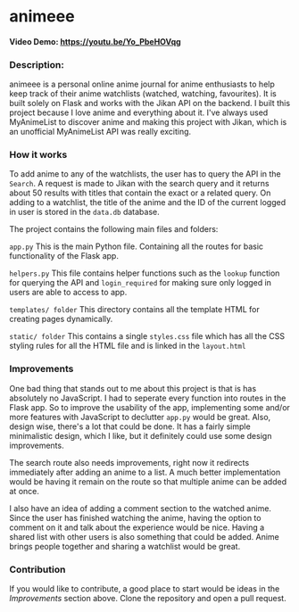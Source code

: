 # animeee
#### Video Demo:  https://youtu.be/Yo_PbeHOVqg

### Description:
animeee is a personal online anime journal for anime enthusiasts to help keep track of their anime watchlists (watched, watching, favourites). It is built solely on Flask and works with the Jikan API on the backend. I built this project because I love anime and everything about it. I've always used MyAnimeList to discover anime and making this project with Jikan, which is an unofficial MyAnimeList API was really exciting.

### How it works
To add anime to any of the watchlists, the user has to query the API in the `Search`. A request is made to Jikan with the search query and it returns about 50 results with titles that contain the exact or a related query. On adding to a watchlist, the title of the anime and the ID of the current logged in user is stored in the `data.db` database.

The project contains the following main files and folders:

`app.py`
This is the main Python file. Containing all the routes for basic functionality of the Flask app.

`helpers.py`
This file contains helper functions such as the `lookup` function for querying the API and `login_required` for making sure only logged in users are able to access to app.

`templates/ folder`
This directory contains all the template HTML for creating pages dynamically.

`static/ folder`
This contains a single `styles.css` file which has all the CSS styling rules for all the HTML file and is linked in the `layout.html`

### Improvements

One bad thing that stands out to me about this project is that is has absolutely no JavaScript. I had to seperate every function into routes in the Flask app. So to improve the usability of the app, implementing some and/or more features with JavaScript to declutter `app.py` would be great. Also, design wise, there's a lot that could be done. It has a fairly simple minimalistic design, which I like, but it definitely could use some design improvements.

The search route also needs improvements, right now it redirects immediately after adding an anime to a list. A much better implementation would be having it remain on the route so that multiple anime can be added at once.

I also have an idea of adding a comment section to the watched anime. Since the user has finished watching the anime, having the option to comment on it and talk about the experience would be nice. Having a shared list with other users is also something that could be added. Anime brings people together and sharing a watchlist would be great.

### Contribution

If you would like to contribute, a good place to start would be ideas in the *Improvements* section above. Clone the repository and open a pull request.
